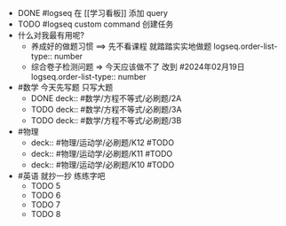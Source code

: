 - DONE #logseq 在 [[学习看板]] 添加 query
- TODO #logseq  custom command 创建任务
- 什么对我最有用呢?
	- 养成好的做题习惯 ==> 先不看课程 就踏踏实实地做题
	  logseq.order-list-type:: number
	- 综合卷子检测问题 => 今天应该做不了 改到 #2024年02月19日
	  logseq.order-list-type:: number
- #数学 今天先写题 只写大题
	- DONE deck:: #数学/方程不等式/必刷题/2A
	- TODO deck:: #数学/方程不等式/必刷题/3A
	- TODO deck:: #数学/方程不等式/必刷题/3B
- #物理
	- deck:: #物理/运动学/必刷题/K12 #TODO
	- deck:: #物理/运动学/必刷题/K11 #TODO
	- deck:: #物理/运动学/必刷题/K10 #TODO
- #英语 就抄一抄 练练字吧
	- TODO 5
	- TODO 6
	- TODO 7
	- TODO 8